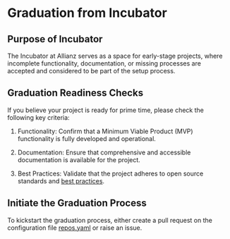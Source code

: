 # Graduation from Incubator

## Purpose of Incubator
The Incubator at Allianz serves as a space for early-stage projects, where incomplete functionality, documentation, or missing processes are accepted and considered to be part of the setup process.

## Graduation Readiness Checks
If you believe your project is ready for prime time, please check the following key criteria:

1. Functionality: Confirm that a Minimum Viable Product (MVP) functionality is fully developed and operational.

2. Documentation: Ensure that comprehensive and accessible documentation is available for the project.

3. Best Practices: Validate that the project adheres to open source standards and [best practices](https://opensource.guide/).

## Initiate the Graduation Process
To kickstart the graduation process, either create a pull request on the configuration file [repos.yaml](../config/repos.yaml) or raise an issue.


